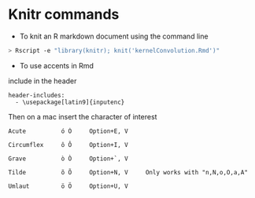 # Knitr commands 
* To knit an R markdown document using the command line 
```bash
> Rscript -e "library(knitr); knit('kernelConvolution.Rmd')"
```

* To use accents in Rmd

include in the header

```
header-includes:
  - \usepackage[latin9]{inputenc}
```

Then on a mac insert the character of interest

```
Acute          ó Ó     Option+E, V

Circumflex     ô Ô     Option+I, V

Grave          ò Ò     Option+`, V	

Tilde          õ Õ     Option+N, V     Only works with "n,N,o,O,a,A"

Umlaut         ö Ö     Option+U, V
```
	

